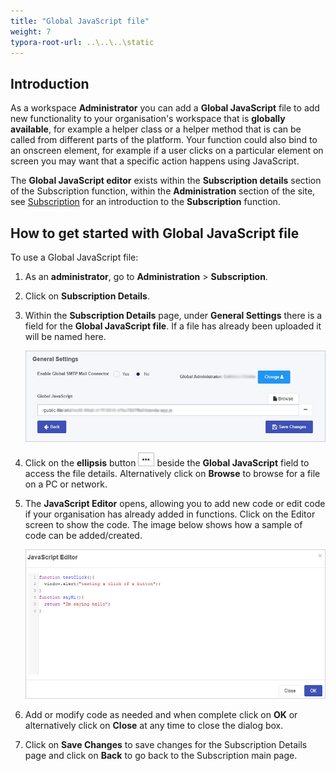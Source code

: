 ```yaml
---
title: "Global JavaScript file"
weight: 7
typora-root-url: ..\..\..\static
---
```


## Introduction

As a workspace **Administrator** you can add a **Global JavaScript** file to add new functionality to your organisation's workspace that is **globally available**, for example a helper class or a helper method that is can be called from different parts of the platform. Your function could also bind to an onscreen element, for example if a user clicks on a particular element on screen you may want that a specific action happens using JavaScript.

The **Global JavaScript editor** exists within the **Subscription details** section of the Subscription function, within the **Administration** section of the site, see [Subscription](/docs/platform/administration/subscription/) for an introduction to the **Subscription** function.

## How to get started with Global JavaScript file ##

To use a Global JavaScript file:

1. As an **administrator**, go to **Administration** > **Subscription**.

2. Click on **Subscription Details**.

3. Within the **Subscription Details** page, under **General Settings** there is a field for the **Global JavaScript file**. If a file has already been uploaded it will be named here. 

   ![Global Javascript file in General Settings](/images/global-javascript-file.jpg)

4. Click on the **ellipsis** button ![Ellipsis button](/images/expression.jpg) beside the **Global JavaScript** field to access the file details. Alternatively click on **Browse** to browse for a file on a PC or network.

5. The **JavaScript Editor** opens, allowing you to add new code or edit code if your organisation has already added in functions. Click on the Editor screen to show the code. The image below shows how a sample of code can be added/created.

   ![Javascript editor sample code](/images/javascript-editor.jpg)

6. Add or modify code as needed and when complete click on **OK** or alternatively click on **Close** at any time to close the dialog box.

7. Click on **Save Changes** to save changes for the Subscription Details page and click on **Back** to go back to the Subscription main page.

   
